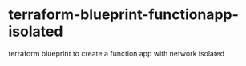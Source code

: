 # terraform-blueprint-functionapp-isolated
terraform blueprint to create a function app with network isolated
